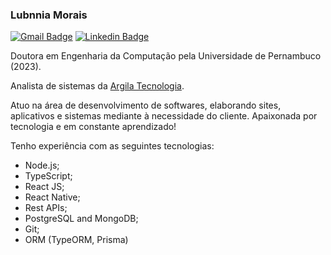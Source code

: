 ### Lubnnia Morais

<div>
  <a href="mailto:lubnnia@gmail.com"><img loading="lazy" src="https://img.shields.io/badge/Gmail-D14836?style=for-the-badge&logo=gmail&logoColor=white" alt="Gmail Badge" target="_blank"></a>
  <a href="https://www.linkedin.com/in/lubnnia-morais-554636109/" target="_blank"><img loading="lazy" src="https://img.shields.io/badge/-LinkedIn-%230077B5?style=for-the-badge&logo=linkedin&logoColor=white" alt="Linkedin Badge" target="_blank"></a>   
</div>

Doutora em Engenharia da Computação pela Universidade de Pernambuco (2023). 

Analista de sistemas da [Argila Tecnologia](https://github.com/Argila-Tecnologia).

Atuo na área de desenvolvimento de softwares, elaborando sites, aplicativos e sistemas mediante à necessidade do cliente. Apaixonada por tecnologia e em constante aprendizado!

Tenho experiência com as seguintes tecnologias:

- Node.js;
- TypeScript; 
- React JS;
- React Native;
- Rest APIs;
- PostgreSQL and MongoDB;
- Git;
- ORM (TypeORM, Prisma)
